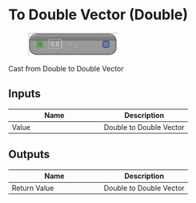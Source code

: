 # To Double Vector (Double)

<div align="left" data-full-width="false">

<figure><img src="to_double_vector_-double.png" alt=""><figcaption></figcaption></figure>

</div>

Cast from Double to Double Vector

## Inputs

<table>
<thead><tr><th width="170">Name</th><th>Description</th></tr></thead>
<tbody>
<tr><td>Value</td><td>Double to Double Vector</td></tr>
</tbody>
</table>

## Outputs

<table>
<thead><tr><th width="170">Name</th><th>Description</th></tr></thead>
<tbody>
<tr><td>Return Value</td><td>Double to Double Vector</td></tr>
</tbody>
</table>